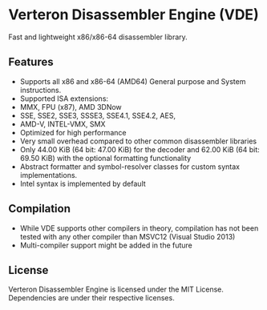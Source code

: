 Verteron Disassembler Engine (VDE)
==================================

Fast and lightweight x86/x86-64 disassembler library.

## Features ##

- Supports all x86 and x86-64 (AMD64) General purpose and System instructions.
- Supported ISA extensions:
 - MMX, FPU (x87), AMD 3DNow
 - SSE, SSE2, SSE3, SSSE3, SSE4.1, SSE4.2, AES,
 - AMD-V, INTEL-VMX, SMX
- Optimized for high performance
- Very small overhead compared to other common disassembler libraries 
 - Only 44.00 KiB (64 bit: 47.00 KiB) for the decoder and 62.00 KiB (64 bit: 69.50 KiB) with the optional formatting functionality
- Abstract formatter and symbol-resolver classes for custom syntax implementations.
 - Intel syntax is implemented by default

## Compilation ##
 
- While VDE supports other compilers in theory, compilation has not been tested with any other compiler than MSVC12 (Visual Studio 2013)
- Multi-compiler support might be added in the future
 
## License ##
Verteron Disassembler Engine is licensed under the MIT License. Dependencies are under their respective licenses.
